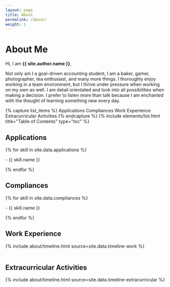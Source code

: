```yaml
---
layout: page
title: About
permalink: /about/
weight: 1
---
```


# **About Me**

Hi, I am **{{ site.author.name }}**,

Not only am I a goal-driven accounting student, I am a baker, gamer, photographer, tea enthusiast, and many more things. I thoroughly enjoy working in a team environment, but I thrive under pressure when working on my own as well. I am detail orientated and look into all possibilities when making a decision. I prefer to listen more than talk because I am enchanted with the thought of learning something new every day.

{% capture list_items %}
Applications
Compliances
Work Experience
Extracurricular Activities
{% endcapture %}
{% include elements/list.html title="Table of Contents" type="toc" %}

<div class="row">

  <div class="col-lg">
    <h2 id="applications">Applications</h2>
      {% for skill in site.data.applications %}
        <p>- {{ skill.name }}</p>
      {% endfor %}
  </div>

  <div class="col-lg">
    <h2 id="compliances">Compliances</h2>
      {% for skill in site.data.compliances %}
        <p>- {{ skill.name }}</p>
      {% endfor %}
  </div>

</div>

## Work Experience

<div class="row">
{% include about/timeline.html source=site.data.timeline-work %}
</div>

<br>

## Extracurricular Activities
<div class="row">
{% include about/timeline.html source=site.data.timeline-extracurricular %}
</div>
